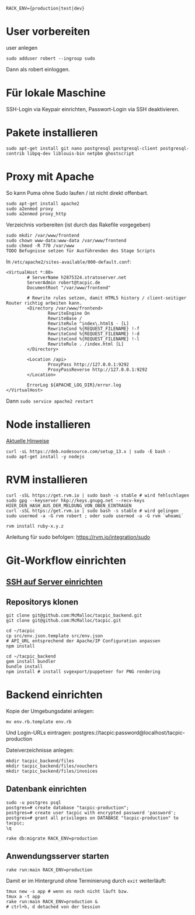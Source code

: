 `RACK_ENV={production|test|dev}`

# User vorbereiten

user anlegen
```
sudo adduser robert --ingroup sudo
```
Dann als robert einloggen.

# Für lokale Maschine

SSH-Login via Keypair einrichten, Passwort-Login via SSH deaktivieren.

# Pakete installieren
```
sudo apt-get install git nano postgresql postgresql-client postgresql-contrib libpq-dev liblouis-bin netpbm ghostscript
```

# Proxy mit Apache
So kann Puma ohne Sudo laufen / ist nicht direkt offenbart.

```
sudo apt-get install apache2
sudo a2enmod proxy
sudo a2enmod proxy_http
```

Verzeichnis vorbereiten (ist durch das Rakefile vorgegeben)
```
sudo mkdir /var/www/frontend
sudo chown www-data:www-data /var/www/frontend
sudo chmod -R 770 /var/www
TODO Befugnisse setzen für Ausführenden des Stage Scripts
```

In `/etc/apache2/sites-available/000-default.conf`:
```
<VirtualHost *:80>
        # ServerName h2875324.stratoserver.net
        ServerAdmin robert@tacpic.de
        DocumentRoot "/var/www/frontend"

        # Rewrite rules setzen, damit HTML5 history / client-seitiger Router richtig arbeiten kann.
        <Directory /var/www/frontend>
                RewriteEngine On
                RewriteBase /
                RewriteRule ^index\.html$ - [L]
                RewriteCond %{REQUEST_FILENAME} !-f
                RewriteCond %{REQUEST_FILENAME} !-d
                RewriteCond %{REQUEST_FILENAME} !-l
                RewriteRule . /index.html [L]
        </Directory>

        <Location /api>
                ProxyPass http://127.0.0.1:9292
                ProxyPassReverse http://127.0.0.1:9292
        </Location>

        ErrorLog ${APACHE_LOG_DIR}/error.log
</VirtualHost>

```
Dann `sudo service apache2 restart`

# Node installieren
[Aktuelle Hinweise](https://github.com/nodesource/distributions/blob/master/README.md)

```
curl -sL https://deb.nodesource.com/setup_13.x | sudo -E bash -
sudo apt-get install -y nodejs
```

# RVM installieren
```
curl -sSL https://get.rvm.io | sudo bash -s stable # wird fehlschlagen
sudo gpg --keyserver hkp://keys.gnupg.net --recv-keys HIER_DEN_HASH_AUS_DER_MELDUNG_VON_OBEN_EINTRAGEN
curl -sSL https://get.rvm.io | sudo bash -s stable # wird gelingen
sudo usermod -a -G rvm robert ; oder sudo usermod -a -G rvm `whoami`

rvm install ruby-x.y.z
```
Anleitung für sudo befolgen: https://rvm.io/integration/sudo

# Git-Workflow einrichten

## [SSH auf Server einrichten](https://help.github.com/en/github/authenticating-to-github/connecting-to-github-with-ssh)

## Repositorys klonen
```
git clone git@github.com:McMalloc/tacpic_backend.git
git clone git@github.com:McMalloc/tacpic.git

cd ~/tacpic
cp src/env.json.template src/env.json
# API_URL entsprechend der Apache/IP Configuration anpassen
npm install

cd ~/tacpic_backend
gem install bundler
bundle install
npm install # install svgexport/puppeteer for PNG rendering
```
# Backend einrichten

Kopie der Umgebungsdatei anlegen:
```
mv env.rb.template env.rb
```
Und Login-URLs eintragen: postgres://tacpic:password@localhost/tacpic-production

Dateiverzeichnisse anlegen:
```
mkdir tacpic_backend/files
mkdir tacpic_backend/files/vouchers
mkdir tacpic_backend/files/invoices
```
## Datenbank einrichten

```
sudo -u postgres psql
postgres=# create database "tacpic-production";
postgres=# create user tacpic with encrypted password 'password';
postgres=# grant all privileges on DATABASE "tacpic-production" to tacpic;
\q

rake db:migrate RACK_ENV=production
```

## Anwendungsserver starten

```
rake run:main RACK_ENV=production
```
Damit er im Hintergrund ohne Terminierung durch `exit` weiterläuft: 
```
tmux new -s app # wenn es noch nicht läuft bzw.
tmux a -t app
rake run:main RACK_ENV=production &
# ctrl+b, d detached von der Session
```